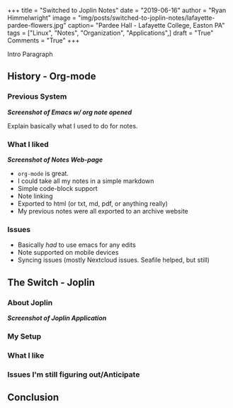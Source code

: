 +++
title  = "Switched to Joplin Notes"
date   = "2019-06-16"
author = "Ryan Himmelwright"
image  = "img/posts/switched-to-joplin-notes/lafayette-pardee-flowers.jpg"
caption= "Pardee Hall - Lafayette College, Easton PA"
tags   = ["Linux", "Notes", "Organization", "Applications",]
draft  = "True"
Comments = "True"
+++

Intro Paragraph

<!--more-->

## History - Org-mode
### Previous System

***Screenshot of Emacs w/ org note opened***

Explain basically what I used to do for notes.

### What I liked

***Screenshot of Notes Web-page***

- `org-mode` is great.
- I could take all my notes in a simple markdown
- Simple code-block support
- Note linking
- Exported to html (or txt, md, pdf, or anything really)
- My previous notes were all exported to an archive website

### Issues
- Basically _had_ to use emacs for any edits
- Note supported on mobile devices
- Syncing issues (mostly Nextcloud issues. Seafile helped, but still)


## The Switch - Joplin
### About Joplin

***Screenshot of Joplin Application***


### My Setup


### What I like


### Issues I'm still figuring out/Anticipate


## Conclusion
